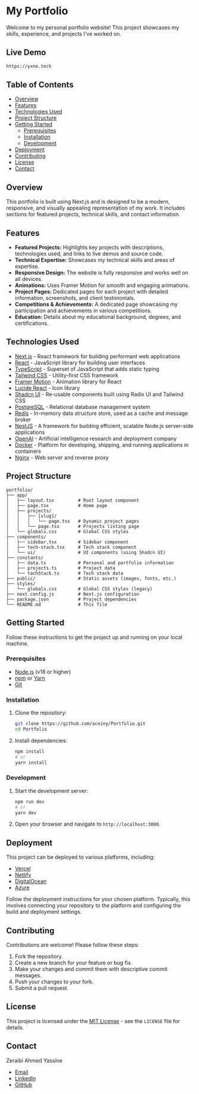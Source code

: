 # My Portfolio

Welcome to my personal portfolio website! This project showcases my skills, experience, and projects I've worked on.

## Live Demo
```bash
https://yxne.tech
```
## Table of Contents

- [Overview](#overview)
- [Features](#features)
- [Technologies Used](#technologies-used)
- [Project Structure](#project-structure)
- [Getting Started](#getting-started)
  - [Prerequisites](#prerequisites)
  - [Installation](#installation)
  - [Development](#development)
- [Deployment](#deployment)
- [Contributing](#contributing)
- [License](#license)
- [Contact](#contact)

## Overview

This portfolio is built using Next.js and is designed to be a modern, responsive, and visually appealing representation of my work. It includes sections for featured projects, technical skills, and contact information.

## Features

- **Featured Projects:** Highlights key projects with descriptions, technologies used, and links to live demos and source code.
- **Technical Expertise:** Showcases my technical skills and areas of expertise.
- **Responsive Design:** The website is fully responsive and works well on all devices.
- **Animations:** Uses Framer Motion for smooth and engaging animations.
- **Project Pages:** Dedicated pages for each project with detailed information, screenshots, and client testimonials.
- **Competitions & Achievements:** A dedicated page showcasing my participation and achievements in various competitions.
- **Education:** Details about my educational background, degrees, and certifications.


## Technologies Used

- [Next.js](https://nextjs.org/) - React framework for building performant web applications
- [React](https://reactjs.org/) - JavaScript library for building user interfaces
- [TypeScript](https://www.typescriptlang.org/) - Superset of JavaScript that adds static typing
- [Tailwind CSS](https://tailwindcss.com/) - Utility-first CSS framework
- [Framer Motion](https://www.framer.com/motion/) - Animation library for React
- [Lucide React](https://lucide.dev/) - Icon library
- [Shadcn UI](https://ui.shadcn.com/) - Re-usable components built using Radix UI and Tailwind CSS
- [PostgreSQL](https://www.postgresql.org/) - Relational database management system
- [Redis](https://redis.io/) - In-memory data structure store, used as a cache and message broker
- [NestJS](https://nestjs.com/) - A framework for building efficient, scalable Node.js server-side applications
- [OpenAI](https://openai.com/) - Artificial intelligence research and deployment company
- [Docker](https://www.docker.com/) - Platform for developing, shipping, and running applications in containers
- [Nginx](https://www.nginx.com/) - Web server and reverse proxy

## Project Structure

```
portfolio/
├── app/
│   ├── layout.tsx         # Root layout component
│   ├── page.tsx           # Home page
│   ├── projects/
│   │   ├── [slug]/
│   │   │   └── page.tsx   # Dynamic project pages
│   │   └── page.tsx       # Projects listing page
│   └── globals.css        # Global CSS styles
├── components/
│   ├── sidebar.tsx        # Sidebar component
│   ├── tech-stack.tsx     # Tech stack component
│   └── ui/                # UI components (using Shadcn UI)
├── constants/
│   ├── data.ts            # Personal and portfolio information
│   ├── projects.ts        # Project data
│   └── tachStack.ts       # Tech stack data
├── public/                # Static assets (images, fonts, etc.)
├── styles/
│   └── globals.css        # Global CSS styles (legacy)
├── next.config.js         # Next.js configuration
├── package.json           # Project dependencies
└── README.md              # This file
```

## Getting Started

Follow these instructions to get the project up and running on your local machine.

### Prerequisites

- [Node.js](https://nodejs.org/) (v18 or higher)
- [npm](https://www.npmjs.com/) or [Yarn](https://yarnpkg.com/)
- [Git](https://git-scm.com/)

### Installation

1.  Clone the repository:

    ```bash
    git clone https://github.com/aceiny/Portfolio.git
    cd Portfolio
    ```

2.  Install dependencies:

    ```bash
    npm install
    # or
    yarn install
    ```

### Development

1.  Start the development server:

    ```bash
    npm run dev
    # or
    yarn dev
    ```

2.  Open your browser and navigate to `http://localhost:3000`.

## Deployment

This project can be deployed to various platforms, including:

- [Vercel](https://vercel.com/)
- [Netlify](https://www.netlify.com/)
- [DigitalOcean](https://www.digitalocean.com/)
- [Azure](https://azure.microsoft.com/)

Follow the deployment instructions for your chosen platform.  Typically, this involves connecting your repository to the platform and configuring the build and deployment settings.

## Contributing

Contributions are welcome! Please follow these steps:

1.  Fork the repository.
2.  Create a new branch for your feature or bug fix.
3.  Make your changes and commit them with descriptive commit messages.
4.  Push your changes to your fork.
5.  Submit a pull request.

## License

This project is licensed under the [MIT License](LICENSE) - see the `LICENSE` file for details.

## Contact

Zeraibi Ahmed Yassine

- [Email](mailto:yzeraibi2000@gmail.com)
- [LinkedIn](https://www.linkedin.com/in/yacine-zeraibi-1b8307300)
- [GitHub](https://github.com/aceiny)